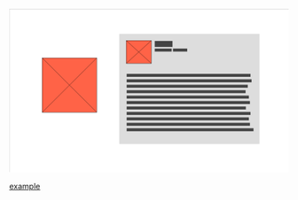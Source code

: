 ---
---

![Tile Card Wire Frame](assets/tile-card.png)

[example](https://fitzk.github.io/react-tilecard/example)
